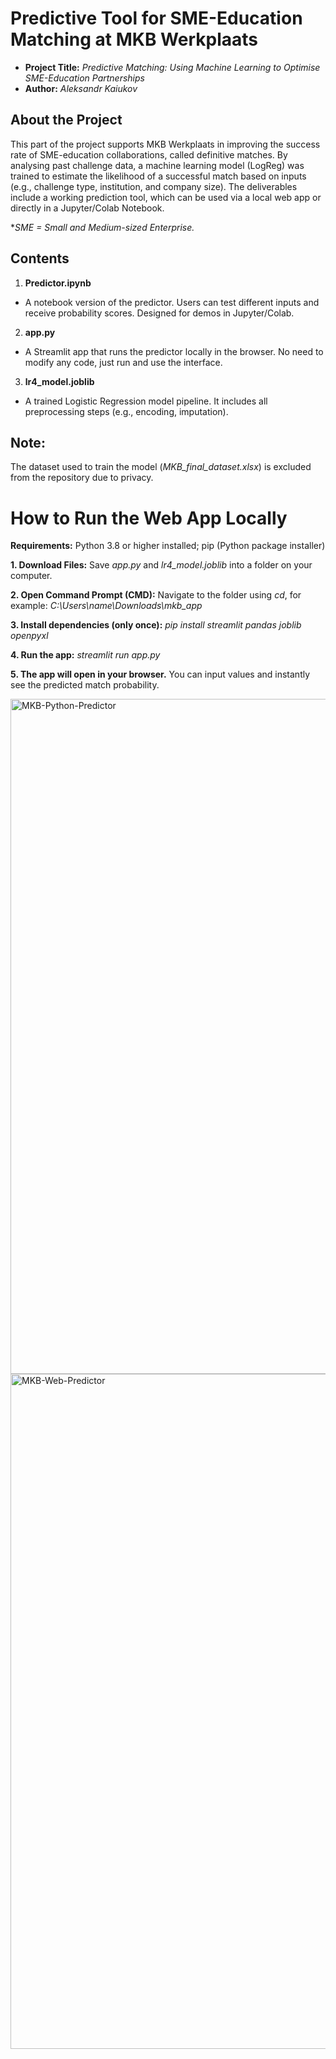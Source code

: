 # Predictive Tool for SME-Education Matching at MKB Werkplaats

- **Project Title:** _Predictive Matching: Using Machine Learning to Optimise SME-Education Partnerships_
- **Author:** _Aleksandr Kaiukov_

## About the Project
This part of the project supports MKB Werkplaats in improving the success rate of SME-education collaborations, called definitive matches. By analysing past challenge data, a machine learning model (LogReg) was trained to estimate the likelihood of a successful match based on inputs (e.g., challenge type, institution, and company size). The deliverables include a working prediction tool, which can be used via a local web app or directly in a Jupyter/Colab Notebook. 

*_SME = Small and Medium-sized Enterprise._

## Contents
1. **Predictor.ipynb**
- A notebook version of the predictor. Users can test different inputs and receive probability scores. Designed for demos in Jupyter/Colab.
2. **app.py**
- A Streamlit app that runs the predictor locally in the browser. No need to modify any code, just run and use the interface.
3. **lr4_model.joblib**
- A trained Logistic Regression model pipeline. It includes all preprocessing steps (e.g., encoding, imputation).

## Note: 
The dataset used to train the model (_MKB_final_dataset.xlsx_) is excluded from the repository due to privacy. 

# How to Run the Web App Locally
**Requirements:** Python 3.8 or higher installed; pip (Python package installer)

**1. Download Files:** Save _app.py_ and _lr4_model.joblib_ into a folder on your computer.

**2. Open Command Prompt (CMD):** Navigate to the folder using _cd_, for example: _C:\Users\name\Downloads\mkb_app_

**3. Install dependencies (only once):** _pip install streamlit pandas joblib openpyxl_

**4. Run the app:** _streamlit run app.py_

**5. The app will open in your browser.** You can input values and instantly see the predicted match probability.


<img width="1920" height="1080" alt="MKB-Python-Predictor" src="https://github.com/user-attachments/assets/ade7bbb9-fcc4-47d0-984a-6ddd1b9ce041" />

<img width="1920" height="1080" alt="MKB-Web-Predictor" src="https://github.com/user-attachments/assets/279a27b4-de24-4901-a767-464e478fb34f" />

